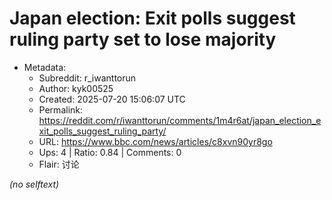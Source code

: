 # Japan election: Exit polls suggest ruling party set to lose majority

- Metadata:
  - Subreddit: r_iwanttorun
  - Author: kyk00525
  - Created: 2025-07-20 15:06:07 UTC
  - Permalink: https://reddit.com/r/iwanttorun/comments/1m4r6at/japan_election_exit_polls_suggest_ruling_party/
  - URL: https://www.bbc.com/news/articles/c8xvn90yr8go
  - Ups: 4 | Ratio: 0.84 | Comments: 0
  - Flair: 讨论

_(no selftext)_

